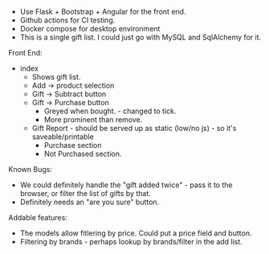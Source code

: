 * Use Flask + Bootstrap + Angular for the front end.
* Github actions for CI testing.
* Docker compose for desktop environment
* This is a single gift list. I could just go with MySQL and SqlAlchemy for it.


Front End:

* index 
    * Shows gift list.
    * Add -> product selection
    * Gift -> Subtract button
    * Gift -> Purchase button 
        * Greyed when bought. - changed to tick.
        * More prominent than remove.
    * Gift Report - should be served up as static (low/no js)  - so it's saveable/printable
        * Purchase section
        * Not Purchased section.


Known Bugs:
* We could definitely handle the "gift added twice" - pass it to the browser, or filter the list of gifts by that.
* Definitely needs an "are you sure" button.

Addable features:
* The models allow fitlering by price. Could put a price field and button.
* Filtering by brands - perhaps lookup by brands/filter in the add list.

